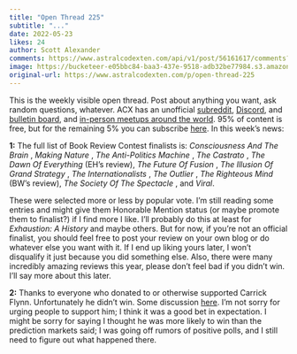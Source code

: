 ```yaml
---
title: "Open Thread 225"
subtitle: "..."
date: 2022-05-23
likes: 24
author: Scott Alexander
comments: https://www.astralcodexten.com/api/v1/post/56161617/comments?&all_comments=true
image: https://bucketeer-e05bbc84-baa3-437e-9518-adb32be77984.s3.amazonaws.com/public/images/b3d1f547-1b3b-485f-9195-9d2f882f0896_496x341.png
original-url: https://www.astralcodexten.com/p/open-thread-225
---
```

This is the weekly visible open thread. Post about anything you want, ask random questions, whatever. ACX has an unofficial [subreddit](https://www.reddit.com/r/slatestarcodex/), [Discord](https://discord.gg/RTKtdut), and [bulletin board](https://www.datasecretslox.com/index.php), and [in-person meetups around the world](https://www.lesswrong.com/community?filters%5B0%5D=SSC). 95% of content is free, but for the remaining 5% you can subscribe [here](https://astralcodexten.substack.com/subscribe?). In this week’s news:

**1:** The full list of Book Review Contest finalists is: _Consciousness And The Brain_ , _Making Nature_ , _The Anti-Politics Machine_ , _The Castrato_ , _The Dawn Of Everything_ (EH’s review), _The Future Of Fusion_ , _The Illusion Of Grand Strategy_ , _The Internationalists_ , _The Outlier_ , _The Righteous Mind_ (BW’s review), _The Society Of The Spectacle_ , and _Viral_.

These were selected more or less by popular vote. I’m still reading some entries and might give them Honorable Mention status (or maybe promote them to finalist?) if I find more I like. I’ll probably do this at least for _Exhaustion: A History_ and maybe others. But for now, if you’re not an official finalist, you should feel free to post your review on your own blog or do whatever else you want with it. If I end up liking yours later, I won’t disqualify it just because you did something else. Also, there were many incredibly amazing reviews this year, please don’t feel bad if you didn’t win. I’ll say more about this later.

**2:** Thanks to everyone who donated to or otherwise supported Carrick Flynn. Unfortunately he didn’t win. Some discussion [here](https://www.reddit.com/r/slatestarcodex/comments/us4gm2/carrick_flynn_has_lost_the_or06_primary/). I’m not sorry for urging people to support him; I think it was a good bet in expectation. I might be sorry for saying I thought he was more likely to win than the prediction markets said; I was going off rumors of positive polls, and I still need to figure out what happened there.

